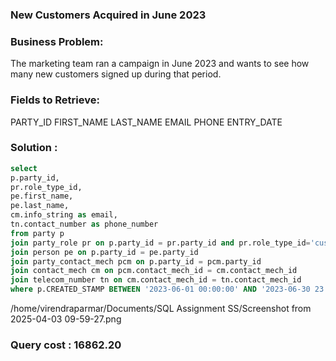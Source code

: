 ### New Customers Acquired in June 2023

### Business Problem:
The marketing team ran a campaign in June 2023 and wants to see how many new customers signed up during that period.

### Fields to Retrieve:

PARTY_ID
FIRST_NAME
LAST_NAME
EMAIL
PHONE
ENTRY_DATE

### Solution :

```sql
select
p.party_id,
pr.role_type_id,
pe.first_name,
pe.last_name,
cm.info_string as email,
tn.contact_number as phone_number
from party p
join party_role pr on p.party_id = pr.party_id and pr.role_type_id='customer'
join person pe on p.party_id = pe.party_id
join party_contact_mech pcm on p.party_id = pcm.party_id
join contact_mech cm on pcm.contact_mech_id = cm.contact_mech_id
join telecom_number tn on cm.contact_mech_id = tn.contact_mech_id
where p.CREATED_STAMP BETWEEN '2023-06-01 00:00:00' AND '2023-06-30 23:59:59'
```

/home/virendraparmar/Documents/SQL Assignment SS/Screenshot from 2025-04-03 09-59-27.png

### Query cost : 16862.20
